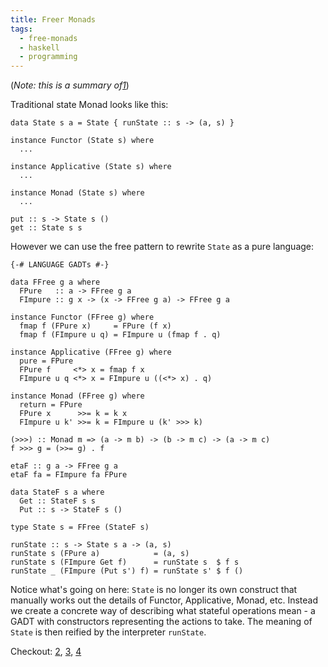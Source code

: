 ```yaml
---
title: Freer Monads
tags:
  - free-monads
  - haskell
  - programming
---
```


(_Note: this is a summary of[1]_)

Traditional state Monad looks like this:

```{.haskell}
data State s a = State { runState :: s -> (a, s) }
  
instance Functor (State s) where
  ...

instance Applicative (State s) where
  ...

instance Monad (State s) where
  ...

put :: s -> State s ()
get :: State s s
```

However we can use the free pattern to rewrite `State` as a pure language:

```{.haskell}
{-# LANGUAGE GADTs #-}

data FFree g a where
  FPure   :: a -> FFree g a
  FImpure :: g x -> (x -> FFree g a) -> FFree g a

instance Functor (FFree g) where
  fmap f (FPure x)     = FPure (f x)
  fmap f (FImpure u q) = FImpure u (fmap f . q)

instance Applicative (FFree g) where
  pure = FPure
  FPure f     <*> x = fmap f x
  FImpure u q <*> x = FImpure u ((<*> x) . q)

instance Monad (FFree g) where
  return = FPure
  FPure x      >>= k = k x
  FImpure u k' >>= k = FImpure u (k' >>> k)

(>>>) :: Monad m => (a -> m b) -> (b -> m c) -> (a -> m c)
f >>> g = (>>= g) . f

etaF :: g a -> FFree g a
etaF fa = FImpure fa FPure

data StateF s a where
  Get :: StateF s s
  Put :: s -> StateF s ()

type State s = FFree (StateF s)

runState :: s -> State s a -> (a, s)
runState s (FPure a)            = (a, s)
runState s (FImpure Get f)      = runState s  $ f s
runState _ (FImpure (Put s') f) = runState s' $ f ()

```
Notice what's going on here: `State` is no longer its own construct that
manually works out the details of Functor, Applicative, Monad, etc. Instead we
create a concrete way of describing what stateful operations mean - a GADT with
constructors representing the actions to take. The meaning of `State` is then
reified by the interpreter `runState`.

Checkout: [2], [3], [4]

[1]: http://okmij.org/ftp/Computation/free-monad.html
[2]: ./free-higher-order-monads.md
[3]: ./yoneda-lemma.md
[4]: https://reasonablypolymorphic.com/blog/freer-higher-order-effects/
